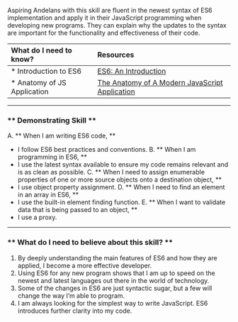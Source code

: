 Aspiring Andelans with this skill are fluent in the newest syntax of ES6 implementation and apply it in their JavaScript programming when developing new programs. They can explain why the updates to the syntax are important for the functionality and effectiveness of their code.


| What do I need to know?   |      Resources      |
|:-------------|:------------------|
| * Introduction to ES6| [ES6: An Introduction](https://learn.co/lessons/introduction-to-es6) |
| * Anatomy of JS Application |[The Anatomy of A Modern JavaScript Application](https://www.sitepoint.com/anatomy-of-a-modern-javascript-application/) |

----------

### ** Demonstrating Skill **
A. **  When I am writing ES6 code,  **
-  I follow ES6 best practices and conventions.
B. **  When I am programming in ES6,  **
-  I use the latest syntax available to ensure my code remains relevant and is as clean as possible.
C. **  When I need to assign enumerable properties of one or more source objects onto a destination object,  **
-  I use object property assignment.
D. **  When I need to find an element in an array in ES6,  **
-  I use the built-in element finding function.
E. **  When I want to validate data that is being passed to an object,  **
-  I use a proxy.

----------

### ** What do I need to believe about this skill? **
1. By deeply understanding the main features of ES6 and how they are applied, I become a more effective developer.
2. Using ES6 for any new program shows that I am up to speed on the newest and latest languages out there in the world of technology.
3. Some of the changes in ES6 are just syntactic sugar, but a few will change the way I’m able to program.
4. I am always looking for the simplest way to write JavaScript. ES6 introduces further clarity into my code.

